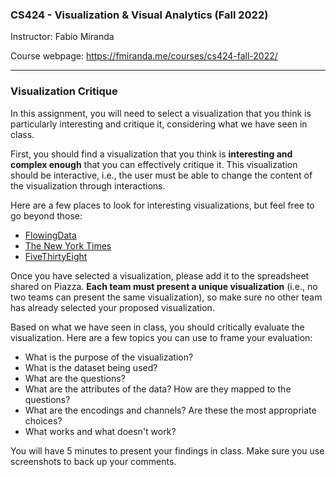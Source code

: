 ### CS424 - Visualization & Visual Analytics (Fall 2022)

Instructor: Fabio Miranda

Course webpage: https://fmiranda.me/courses/cs424-fall-2022/

---

### Visualization Critique

In this assignment, you will need to select a visualization that you think is particularly interesting and critique it, considering what we have seen in class.

First, you should find a visualization that you think is **interesting and complex enough** that you can effectively critique it. This visualization should be interactive, i.e., the user must be able to change the content of the visualization through interactions.

Here are a few places to look for interesting visualizations, but feel free to go beyond those:

* [FlowingData](https://data.cityofchicago.org/Transportation/Taxi-Trips/wrvz-psew)
* [The New York Times](https://ride.divvybikes.com/system-data)
* [FiveThirtyEight](https://fivethirtyeight.com/)

Once you have selected a visualization, please add it to the spreadsheet shared on Piazza. **Each team must present a unique visualization** (i.e., no two teams can present the same visualization), so make sure no other team has already selected your proposed visualization.

Based on what we have seen in class, you should critically evaluate the visualization. Here are a few topics you can use to frame your evaluation:

* What is the purpose of the visualization?
* What is the dataset being used?
* What are the questions?
* What are the attributes of the data? How are they mapped to the questions?
* What are the encodings and channels? Are these the most appropriate choices?
* What works and what doesn't work?

You will have 5 minutes to present your findings in class. Make sure you use screenshots to back up your comments.

